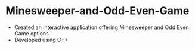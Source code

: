 # Minesweeper-and-Odd-Even-Game

* Created an interactive application offering Minesweeper and Odd Even Game options
* Developed using C++
